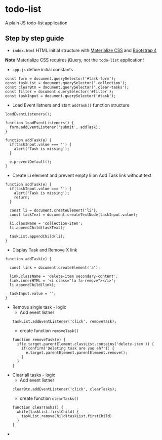 # todo-list
A plain JS todo-list application

## Step by step guide
* `index.html` HTML initial structure with [Materialize CSS](https://materializecss.com/) and [Bootstrap 4](https://getbootstrap.com/)

**Note** Materialize CSS requires jQuery, not the `todo-list` application!

* `app.js` define initial constants
```
const form = document.querySelector('#task-form');
const taskList = document.querySelector('.collection');
const clearBtn = document.querySelector('.clear-tasks');
const filter = document.querySelector('#filter');
const taskInput = document.querySelector('#task');
```
* Load Event listners and start `addTask()` function structure
```
loadEventListeners();

function loadEventListeners() {
  form.addEventListener('submit', addTask);
}

function addTask(e) {
  if(taskInput.value === '') {
    alert('Task is missing');
  }

  e.preventDefault();
}
```
* Create Li element and prevent empty li on Add Task link without text
```
function addTask(e) {
  if(taskInput.value === '') {
    alert('Task is missing');
    return;
  }

  const li = document.createElement('li');
  const taskText = document.createTextNode(taskInput.value);
  
  li.className = 'collection-item';
  li.appendChild(taskText);

  taskList.appendChild(li);
}
```
* Display Task and Remove X link
```
function addTask(e) {

  const link = document.createElement('a');

  link.className = 'delete-item secondary-content';
  link.innerHTML = '<i class="fa fa-remove"></i>';
  li.appendChild(link);

  taskInput.value = '';
}
```
* Remove single task - logic
  * Add event listner
  ```
  taskList.addEventListener('click', removeTask);
  ```
  * create function `removeTask()`
  ```
  function removeTask(e) {
    if(e.target.parentElement.classList.contains('delete-item')) {
      if(confirm('Deleting task are you eh?')) {
        e.target.parentElement.parentElement.remove();
      }
    }
  }
  ```
* Clear all tasks - logic
  * Add event listner
  ```
  clearBtn.addEventListener('click', clearTasks);
  ```
  * create function `clearTasks()`
  ```
  function clearTasks() {
    while(taskList.firstChild) {
      taskList.removeChild(taskList.firstChild)
    }
  }
  ```
* 